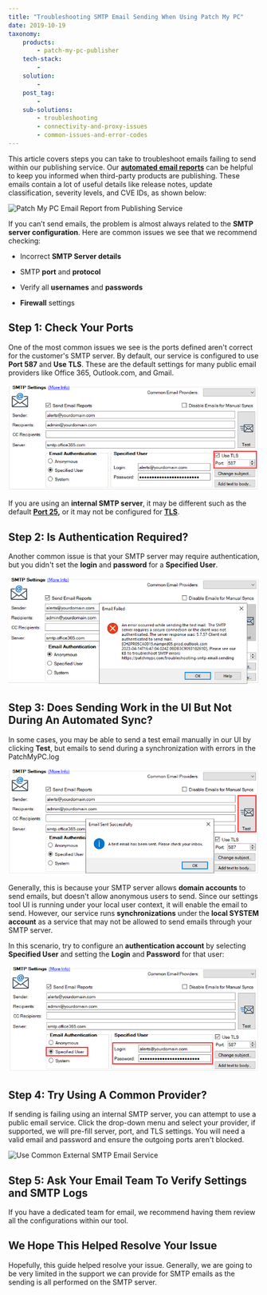 ```yaml
---
title: "Troubleshooting SMTP Email Sending When Using Patch My PC"
date: 2019-10-19
taxonomy:
    products:
        - patch-my-pc-publisher
    tech-stack:
        - 
    solution:
        - 
    post_tag:
        - 
    sub-solutions:
        - troubleshooting
        - connectivity-and-proxy-issues
        - common-issues-and-error-codes
---
```


This article covers steps you can take to troubleshoot emails failing to send within our publishing service. Our **[automated email reports](/email-alerts-for-newly-published-third-party-products)** can be helpful to keep you informed when third-party products are publishing. These emails contain a lot of useful details like release notes, update classification, severity levels, and CVE IDs, as shown below:

![Patch My PC Email Report from Publishing Service](images/SMTP-Email-Example-PatchMyPC.png)

If you can’t send emails, the problem is almost always related to the **SMTP server configuration**. Here are common issues we see that we recommend checking:

- Incorrect **SMTP Server details**

- SMTP **port** and **protocol**

- Verify all **usernames** and **passwords**

- **Firewall** settings

## Step 1: Check Your Ports

One of the most common issues we see is the ports defined aren't correct for the customer's SMTP server. By default, our service is configured to use **Port 587** and **Use TLS**. These are the default settings for many public email providers like Office 365, Outlook.com, and Gmail.

![](../../_images/Alerts-18.png)

If you are using an **internal SMTP server**, it may be different such as the default **[Port 25](https://en.wikipedia.org/wiki/Simple_Mail_Transfer_Protocol#Ports),** or it may not be configured for **[TLS](https://en.wikipedia.org/wiki/Simple_Mail_Transfer_Protocol#Security_extensions)**.

## Step 2: Is Authentication Required?

Another common issue is that your SMTP server may require authentication, but you didn't set the **login** and **password** for a **Specified User**.

![](../../_images/alerts-19.png)

## Step 3: Does Sending Work in the UI But Not During An Automated Sync?

In some cases, you may be able to send a test email manually in our UI by clicking **Test**, but emails to send during a synchronization with errors in the PatchMyPC.log

![](../../_images/alerts-20.png)

Generally, this is because your SMTP server allows **domain accounts** to send emails, but doesn't allow anonymous users to send. Since our settings tool UI is running under your local user context, it will enable the email to send. However, our service runs **synchronizations** under the **local SYSTEM account** as a service that may not be allowed to send emails through your SMTP server.

In this scenario, try to configure an **authentication account** by selecting **Specified User** and setting the **Login** and **Password** for that user:

![](../../_images/alerts-21.png)

## Step 4: Try Using A Common Provider?

If sending is failing using an internal SMTP server, you can attempt to use a public email service. Click the drop-down menu and select your provider, if supported, we will pre-fill server, port, and TLS settings. You will need a valid email and password and ensure the outgoing ports aren't blocked.

![Use Common External SMTP Email Service](images/SMTP-Common-Email-Providers.png)

## Step 5: Ask Your Email Team To Verify Settings and SMTP Logs

If you have a dedicated team for email, we recommend having them review all the configurations within our tool.

## We Hope This Helped Resolve Your Issue

Hopefully, this guide helped resolve your issue. Generally, we are going to be very limited in the support we can provide for SMTP emails as the sending is all performed on the SMTP server.
